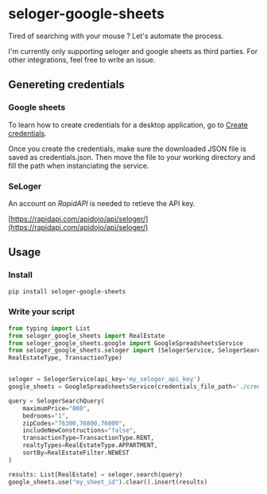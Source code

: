 # seloger-google-sheets

Tired of searching with your mouse ? Let's automate the process.

I'm currently only supporting seloger and google sheets as third parties. For other integrations, feel free to write an issue.

## Genereting credentials

### Google sheets

To learn how to create credentials for a desktop application, go to [Create credentials](https://developers.google.com/workspace/guides/create-credentials).

Once you create the credentials, make sure the downloaded JSON file is saved as credentials.json. Then move the file to your working directory and fill the path when instanciating the service.

### SeLoger

An account on *RapidAPI* is needed to retieve the API key.

[https://rapidapi.com/apidojo/api/seloger/](https://rapidapi.com/apidojo/api/seloger/)

## Usage

### Install

```sh
pip install seloger-google-sheets
```

### Write your script

```py
from typing import List
from seloger_google_sheets import RealEstate
from seloger_google_sheets.google import GoogleSpreadsheetsService
from seloger_google_sheets.seloger import (SelogerService, SelogerSearchQuery, RealEstateFilter, 
RealEstateType, TransactionType)


seloger = SelogerService(api_key='my_seloger_api_key')
google_sheets = GoogleSpreadsheetsService(credentials_file_path='./credentials.json')

query = SelogerSearchQuery(
    maximumPrice="800",
    bedrooms="1",
    zipCodes="76300,76800,76000",
    includeNewConstructions="false",
    transactionType=TransactionType.RENT,
    realtyTypes=RealEstateType.APPARTMENT,
    sortBy=RealEstateFilter.NEWEST
)

results: List[RealEstate] = seloger.search(query)
google_sheets.use("my_sheet_id").clear().insert(results)
```
